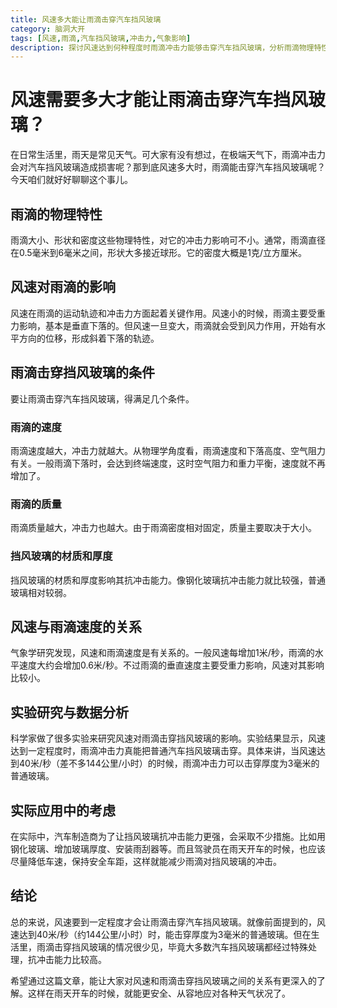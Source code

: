 ```yaml
---
title: 风速多大能让雨滴击穿汽车挡风玻璃
category: 脑洞大开
tags: [风速,雨滴,汽车挡风玻璃,冲击力,气象影响]
description: 探讨风速达到何种程度时雨滴冲击力能够击穿汽车挡风玻璃，分析雨滴物理特性、风速对雨滴的影响、击穿条件以及实际应用中的应对措施等。
---
```


# 风速需要多大才能让雨滴击穿汽车挡风玻璃？

在日常生活里，雨天是常见天气。可大家有没有想过，在极端天气下，雨滴冲击力会对汽车挡风玻璃造成损害呢？那到底风速多大时，雨滴能击穿汽车挡风玻璃呢？今天咱们就好好聊聊这个事儿。

## 雨滴的物理特性
雨滴大小、形状和密度这些物理特性，对它的冲击力影响可不小。通常，雨滴直径在0.5毫米到6毫米之间，形状大多接近球形。它的密度大概是1克/立方厘米。

## 风速对雨滴的影响
风速在雨滴的运动轨迹和冲击力方面起着关键作用。风速小的时候，雨滴主要受重力影响，基本是垂直下落的。但风速一旦变大，雨滴就会受到风力作用，开始有水平方向的位移，形成斜着下落的轨迹。

## 雨滴击穿挡风玻璃的条件
要让雨滴击穿汽车挡风玻璃，得满足几个条件。

### 雨滴的速度
雨滴速度越大，冲击力就越大。从物理学角度看，雨滴速度和下落高度、空气阻力有关。一般雨滴下落时，会达到终端速度，这时空气阻力和重力平衡，速度就不再增加了。

### 雨滴的质量
雨滴质量越大，冲击力也越大。由于雨滴密度相对固定，质量主要取决于大小。

### 挡风玻璃的材质和厚度
挡风玻璃的材质和厚度影响其抗冲击能力。像钢化玻璃抗冲击能力就比较强，普通玻璃相对较弱。

## 风速与雨滴速度的关系
气象学研究发现，风速和雨滴速度是有关系的。一般风速每增加1米/秒，雨滴的水平速度大约会增加0.6米/秒。不过雨滴的垂直速度主要受重力影响，风速对其影响比较小。

## 实验研究与数据分析
科学家做了很多实验来研究风速对雨滴击穿挡风玻璃的影响。实验结果显示，风速达到一定程度时，雨滴冲击力真能把普通汽车挡风玻璃击穿。具体来讲，当风速达到40米/秒（差不多144公里/小时）的时候，雨滴冲击力可以击穿厚度为3毫米的普通玻璃。

## 实际应用中的考虑
在实际中，汽车制造商为了让挡风玻璃抗冲击能力更强，会采取不少措施。比如用钢化玻璃、增加玻璃厚度、安装雨刮器等。而且驾驶员在雨天开车的时候，也应该尽量降低车速，保持安全车距，这样就能减少雨滴对挡风玻璃的冲击。

## 结论
总的来说，风速要到一定程度才会让雨滴击穿汽车挡风玻璃。就像前面提到的，风速达到40米/秒（约144公里/小时）时，能击穿厚度为3毫米的普通玻璃。但在生活里，雨滴击穿挡风玻璃的情况很少见，毕竟大多数汽车挡风玻璃都经过特殊处理，抗冲击能力比较高。

希望通过这篇文章，能让大家对风速和雨滴击穿挡风玻璃之间的关系有更深入的了解。这样在雨天开车的时候，就能更安全、从容地应对各种天气状况了。